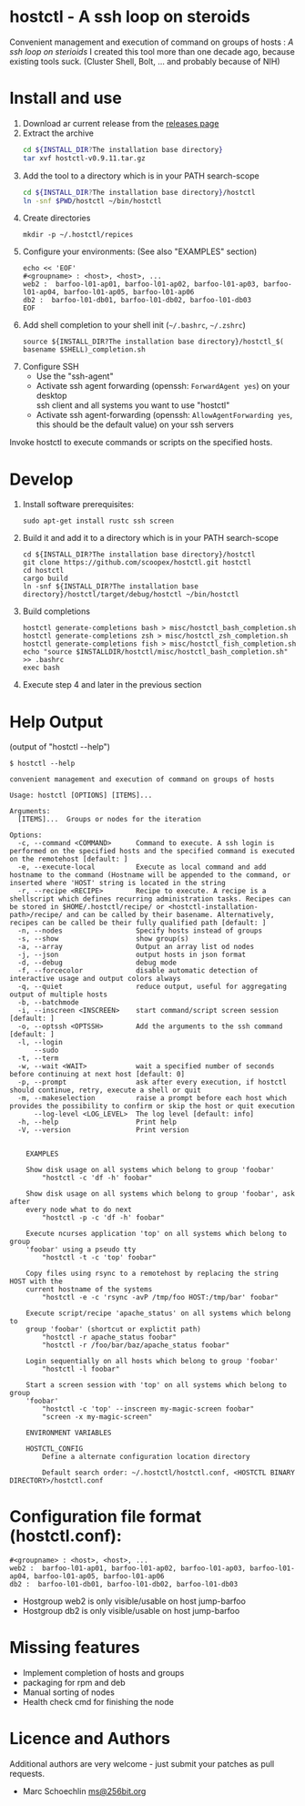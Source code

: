hostctl - A ssh loop on steroids
===========

Convenient management and execution of command on groups of hosts : *A ssh loop on sterioids*
I created this tool more than one decade ago, because existing tools suck.
(Cluster Shell, Bolt, ... and probably because of NIH)

# Install and use

1. Download ar current release from the [releases page](https://github.com/scoopex/hostctl/releases)
2. Extract the archive 
   ```bash
   cd ${INSTALL_DIR?The installation base directory}
   tar xvf hostctl-v0.9.11.tar.gz
   ```
3. Add the tool to a directory which is in your PATH search-scope
   ```bash
   cd ${INSTALL_DIR?The installation base directory}/hostctl
   ln -snf $PWD/hostctl ~/bin/hostctl
   ```
4. Create directories
   ```
   mkdir -p ~/.hostctl/repices
   ```
5. Configure your environments:
   (See also "EXAMPLES" section)
    ```
    echo << 'EOF'
    #<groupname> : <host>, <host>, ...
    web2 :  barfoo-l01-ap01, barfoo-l01-ap02, barfoo-l01-ap03, barfoo-l01-ap04, barfoo-l01-ap05, barfoo-l01-ap06
    db2 :  barfoo-l01-db01, barfoo-l01-db02, barfoo-l01-db03
    EOF 
    ```
6. Add shell completion to your shell init
   (`~/.bashrc`, `~/.zshrc`)
   ```
   source ${INSTALL_DIR?The installation base directory}/hostctl_$( basename $SHELL)_completion.sh
   ```
6. Configure SSH
   * Use the "ssh-agent"
   * Activate ssh agent forwarding (openssh: `ForwardAgent yes`) on your desktop  
     ssh client and all systems you want to use "hostctl"
   * Activate ssh agent-forwarding (openssh: `AllowAgentForwarding yes`, this should be the default value)
     on your ssh servers 

Invoke hostctl to execute commands or scripts on the specified hosts.

# Develop

1. Install software prerequisites:
   ```
   sudo apt-get install rustc ssh screen 
   ```
2. Build it and add it to a directory which is in your PATH search-scope
   ```
   cd ${INSTALL_DIR?The installation base directory}/hostctl
   git clone https://github.com/scoopex/hostctl.git hostctl
   cd hostctl
   cargo build
   ln -snf ${INSTALL_DIR?The installation base directory}/hostctl/target/debug/hostctl ~/bin/hostctl
   ```
3. Build completions
   ```
   hostctl generate-completions bash > misc/hostctl_bash_completion.sh
   hostctl generate-completions zsh > misc/hostctl_zsh_completion.sh
   hostctl generate-completions fish > misc/hostctl_fish_completion.sh
   echo "source $INSTALLDIR/hostctl/misc/hostctl_bash_completion.sh" >> .bashrc
   exec bash
   ```
4. Execute step 4 and later in the previous section   

# Help Output

(output of "hostctl --help")
```
$ hostctl --help

convenient management and execution of command on groups of hosts

Usage: hostctl [OPTIONS] [ITEMS]...

Arguments:
  [ITEMS]...  Groups or nodes for the iteration

Options:
  -c, --command <COMMAND>      Command to execute. A ssh login is performed on the specified hosts and the specified command is executed on the remotehost [default: ]
  -e, --execute-local          Execute as local command and add hostname to the command (Hostname will be appended to the command, or inserted where 'HOST' string is located in the string
  -r, --recipe <RECIPE>        Recipe to execute. A recipe is a shellscript which defines recurring administration tasks. Recipes can be stored in $HOME/.hostctl/recipe/ or <hostctl-installation-path>/recipe/ and can be called by their basename. Alternatively, recipes can be called be their fully qualified path [default: ]
  -n, --nodes                  Specify hosts instead of groups
  -s, --show                   show group(s)
  -a, --array                  Output an array list od nodes
  -j, --json                   output hosts in json format
  -d, --debug                  debug mode
  -f, --forcecolor             disable automatic detection of interactive usage and output colors always
  -q, --quiet                  reduce output, useful for aggregating output of multiple hosts
  -b, --batchmode              
  -i, --inscreen <INSCREEN>    start command/script screen session [default: ]
  -o, --optssh <OPTSSH>        Add the arguments to the ssh command [default: ]
  -l, --login                  
      --sudo                   
  -t, --term                   
  -w, --wait <WAIT>            wait a specified number of seconds before continuing at next host [default: 0]
  -p, --prompt                 ask after every execution, if hostctl should continue, retry, execute a shell or quit
  -m, --makeselection          raise a prompt before each host which provides the possibility to confirm or skip the host or quit execution
      --log-level <LOG_LEVEL>  The log level [default: info]
  -h, --help                   Print help
  -V, --version                Print version


    EXAMPLES

    Show disk usage on all systems which belong to group 'foobar'
        "hostctl -c 'df -h' foobar"

    Show disk usage on all systems which belong to group 'foobar', ask after
    every node what to do next
        "hostctl -p -c 'df -h' foobar"

    Execute ncurses application 'top' on all systems which belong to group
    'foobar' using a pseudo tty
        "hostctl -t -c 'top' foobar"

    Copy files using rsync to a remotehost by replacing the string HOST with the
    current hostname of the systems
        "hostctl -e -c 'rsync -avP /tmp/foo HOST:/tmp/bar' foobar"

    Execute script/recipe 'apache_status' on all systems which belong to
    group 'foobar' (shortcut or explictit path)
        "hostctl -r apache_status foobar"
        "hostctl -r /foo/bar/baz/apache_status foobar"

    Login sequentially on all hosts which belong to group 'foobar'
        "hostctl -l foobar"

    Start a screen session with 'top' on all systems which belong to group
    'foobar'
        "hostctl -c 'top' --inscreen my-magic-screen foobar"
        "screen -x my-magic-screen"

    ENVIRONMENT VARIABLES

    HOSTCTL_CONFIG
        Define a alternate configuration location directory

        Default search order: ~/.hostctl/hostctl.conf, <HOSTCTL BINARY DIRECTORY>/hostctl.conf

```

# Configuration file format (hostctl.conf):
```
#<groupname> : <host>, <host>, ...
web2 :  barfoo-l01-ap01, barfoo-l01-ap02, barfoo-l01-ap03, barfoo-l01-ap04, barfoo-l01-ap05, barfoo-l01-ap06
db2 :  barfoo-l01-db01, barfoo-l01-db02, barfoo-l01-db03
```

 * Hostgroup web2 is only visible/usable on host jump-barfoo
 * Hostgroup db2 is only visible/usable on host jump-barfoo


# Missing features

- Implement completion of hosts and groups
- packaging for rpm and deb
- Manual sorting of nodes
- Health check cmd for finishing the node

# Licence and Authors

Additional authors are very welcome - just submit your patches as pull requests.

 * Marc Schoechlin <ms@256bit.org>


